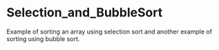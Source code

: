 # Selection_and_BubbleSort
Example of sorting an array using selection sort and another example of sorting using bubble sort.

